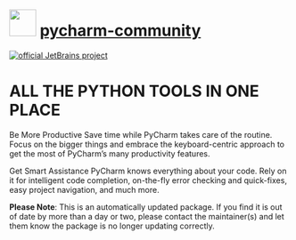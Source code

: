 # <img src="https://cdn.jsdelivr.net/gh/mkevenaar/chocolatey-packages@855b8b58143452b5022a1272e0a3bea2103e3dd3/icons/PyCharm-community.png" width="48" height="48"/> [pycharm-community](https://chocolatey.org/packages/pycharm-community)

[![official JetBrains project](http://jb.gg/badges/official-plastic.svg)](https://confluence.jetbrains.com/display/ALL/JetBrains+on+GitHub)

# ALL THE PYTHON TOOLS IN ONE PLACE
Be More Productive
Save time while PyCharm takes care of the routine. Focus on the bigger things and embrace the keyboard-centric approach to get the most of PyCharm’s many productivity features.

Get Smart Assistance
PyCharm knows everything about your code. Rely on it for intelligent code completion, on-the-fly error checking and quick-fixes, easy project navigation, and much more.

**Please Note**: This is an automatically updated package. If you find it is
out of date by more than a day or two, please contact the maintainer(s) and
let them know the package is no longer updating correctly.

